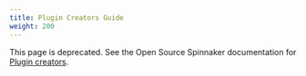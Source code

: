 ```yaml
---
title: Plugin Creators Guide
weight: 200
---
```


This page is deprecated. See the Open Source Spinnaker documentation for [Plugin creators](https://www.spinnaker.io/guides/developer/plugin-creators/overview/).
